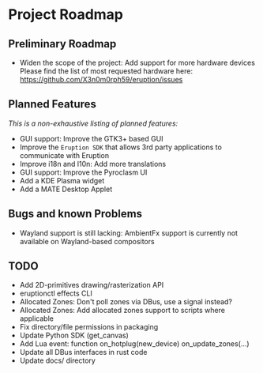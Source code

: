 # Project Roadmap

## Preliminary Roadmap

- Widen the scope of the project: Add support for more hardware devices
  Please find the list of most requested hardware here: <https://github.com/X3n0m0rph59/eruption/issues>

## Planned Features

_This is a non-exhaustive listing of planned features:_

- GUI support: Improve the GTK3+ based GUI
- Improve the `Eruption SDK` that allows 3rd party applications to communicate with Eruption
- Improve i18n and l10n: Add more translations
- GUI support: Improve the Pyroclasm UI
- Add a KDE Plasma widget
- Add a MATE Desktop Applet

## Bugs and known Problems

- Wayland support is still lacking: AmbientFx support is currently not available on Wayland-based compositors

## TODO

- Add 2D-primitives drawing/rasterization API
- eruptionctl effects CLI
- Allocated Zones: Don't poll zones via DBus, use a signal instead?
- Allocated Zones: Add allocated zones support to scripts where applicable
- Fix directory/file permissions in packaging
- Update Python SDK (get_canvas)
- Add Lua event: function on_hotplug(new_device) on_update_zones(...)
- Update all DBus interfaces in rust code
- Update docs/ directory
